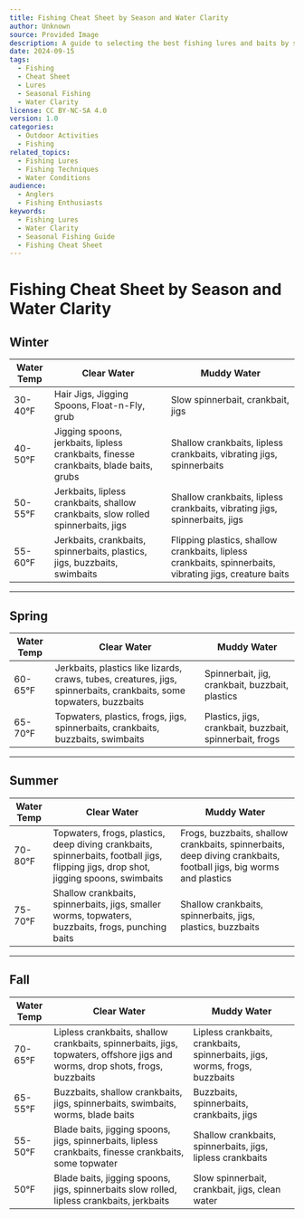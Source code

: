 ```yaml
---
title: Fishing Cheat Sheet by Season and Water Clarity
author: Unknown
source: Provided Image
description: A guide to selecting the best fishing lures and baits by season, water temperature, and water clarity.
date: 2024-09-15
tags:
  - Fishing
  - Cheat Sheet
  - Lures
  - Seasonal Fishing
  - Water Clarity
license: CC BY-NC-SA 4.0
version: 1.0
categories:
  - Outdoor Activities
  - Fishing
related_topics:
  - Fishing Lures
  - Fishing Techniques
  - Water Conditions
audience: 
  - Anglers
  - Fishing Enthusiasts
keywords: 
  - Fishing Lures
  - Water Clarity
  - Seasonal Fishing Guide
  - Fishing Cheat Sheet
---
```

# Fishing Cheat Sheet by Season and Water Clarity
## Winter

| Water Temp | Clear Water | Muddy Water |
|------------|-------------|-------------|
| 30-40°F    | Hair Jigs, Jigging Spoons, Float-n-Fly, grub | Slow spinnerbait, crankbait, jigs |
| 40-50°F    | Jigging spoons, jerkbaits, lipless crankbaits, finesse crankbaits, blade baits, grubs | Shallow crankbaits, lipless crankbaits, vibrating jigs, spinnerbaits |
| 50-55°F    | Jerkbaits, lipless crankbaits, shallow crankbaits, slow rolled spinnerbaits, jigs | Shallow crankbaits, lipless crankbaits, vibrating jigs, spinnerbaits, jigs |
| 55-60°F    | Jerkbaits, crankbaits, spinnerbaits, plastics, jigs, buzzbaits, swimbaits | Flipping plastics, shallow crankbaits, lipless crankbaits, spinnerbaits, vibrating jigs, creature baits |

---

## Spring

| Water Temp | Clear Water | Muddy Water |
|------------|-------------|-------------|
| 60-65°F    | Jerkbaits, plastics like lizards, craws, tubes, creatures, jigs, spinnerbaits, crankbaits, some topwaters, buzzbaits | Spinnerbait, jig, crankbait, buzzbait, plastics |
| 65-70°F    | Topwaters, plastics, frogs, jigs, spinnerbaits, crankbaits, buzzbaits, swimbaits | Plastics, jigs, crankbait, buzzbait, spinnerbait, frogs |

---

## Summer

| Water Temp | Clear Water | Muddy Water |
|------------|-------------|-------------|
| 70-80°F    | Topwaters, frogs, plastics, deep diving crankbaits, spinnerbaits, football jigs, flipping jigs, drop shot, jigging spoons, swimbaits | Frogs, buzzbaits, shallow crankbaits, spinnerbaits, deep diving crankbaits, football jigs, big worms and plastics |
| 75-70°F    | Shallow crankbaits, spinnerbaits, jigs, smaller worms, topwaters, buzzbaits, frogs, punching baits | Shallow crankbaits, spinnerbaits, jigs, plastics, buzzbaits |

---

## Fall

| Water Temp | Clear Water | Muddy Water |
|------------|-------------|-------------|
| 70-65°F    | Lipless crankbaits, shallow crankbaits, spinnerbaits, jigs, topwaters, offshore jigs and worms, drop shots, frogs, buzzbaits | Lipless crankbaits, crankbaits, spinnerbaits, jigs, worms, frogs, buzzbaits |
| 65-55°F    | Buzzbaits, shallow crankbaits, jigs, spinnerbaits, swimbaits, worms, blade baits | Buzzbaits, spinnerbaits, crankbaits, jigs |
| 55-50°F    | Blade baits, jigging spoons, jigs, spinnerbaits, lipless crankbaits, finesse crankbaits, some topwater | Shallow crankbaits, spinnerbaits, jigs, lipless crankbaits |
| 50°F       | Blade baits, jigging spoons, jigs, spinnerbaits slow rolled, lipless crankbaits, jerkbaits | Slow spinnerbait, crankbait, jigs, clean water |

